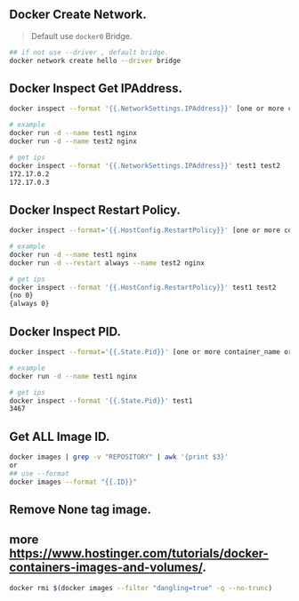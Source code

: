 ## Docker Create Network.
> Default use `docker0` Bridge.
```bash
## if not use --driver , default bridge.
docker network create hello --driver bridge
```


## Docker Inspect Get IPAddress.
```bash
docker inspect --format '{{.NetworkSettings.IPAddress}}' [one or more container_name or container_id...]

# example
docker run -d --name test1 nginx
docker run -d --name test2 nginx

# get ips
docker inspect --format '{{.NetworkSettings.IPAddress}}' test1 test2
172.17.0.2
172.17.0.3

```

## Docker Inspect Restart Policy.
```bash
docker inspect --format='{{.HostConfig.RestartPolicy}}' [one or more container_name or container_id...]

# example
docker run -d --name test1 nginx
docker run -d --restart always --name test2 nginx

# get ips
docker inspect --format '{{.HostConfig.RestartPolicy}}' test1 test2
{no 0}
{always 0}
```

## Docker Inspect PID.
```bash
docker inspect --format='{{.State.Pid}}' [one or more container_name or container_id...]

# example
docker run -d --name test1 nginx

# get ips
docker inspect --format '{{.State.Pid}}' test1 
3467
```

## Get ALL Image ID.
```bash
docker images | grep -v "REPOSITORY" | awk '{print $3}'
or
## use --format 
docker images --format "{{.ID}}"
```

## Remove None tag image.
## more https://www.hostinger.com/tutorials/docker-containers-images-and-volumes/.
```bash
docker rmi $(docker images --filter "dangling=true" -q --no-trunc)
```

